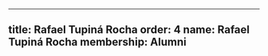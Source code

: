 ---
  title: Rafael Tupiná Rocha
  order: 4
  name: Rafael Tupiná Rocha
  membership: Alumni
  ---
  